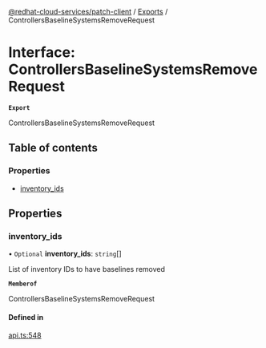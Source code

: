 [@redhat-cloud-services/patch-client](../README.md) / [Exports](../modules.md) / ControllersBaselineSystemsRemoveRequest

# Interface: ControllersBaselineSystemsRemoveRequest

**`Export`**

ControllersBaselineSystemsRemoveRequest

## Table of contents

### Properties

- [inventory\_ids](ControllersBaselineSystemsRemoveRequest.md#inventory_ids)

## Properties

### inventory\_ids

• `Optional` **inventory\_ids**: `string`[]

List of inventory IDs to have baselines removed

**`Memberof`**

ControllersBaselineSystemsRemoveRequest

#### Defined in

[api.ts:548](https://github.com/RedHatInsights/javascript-clients/blob/main/packages/patch/api.ts#L548)
